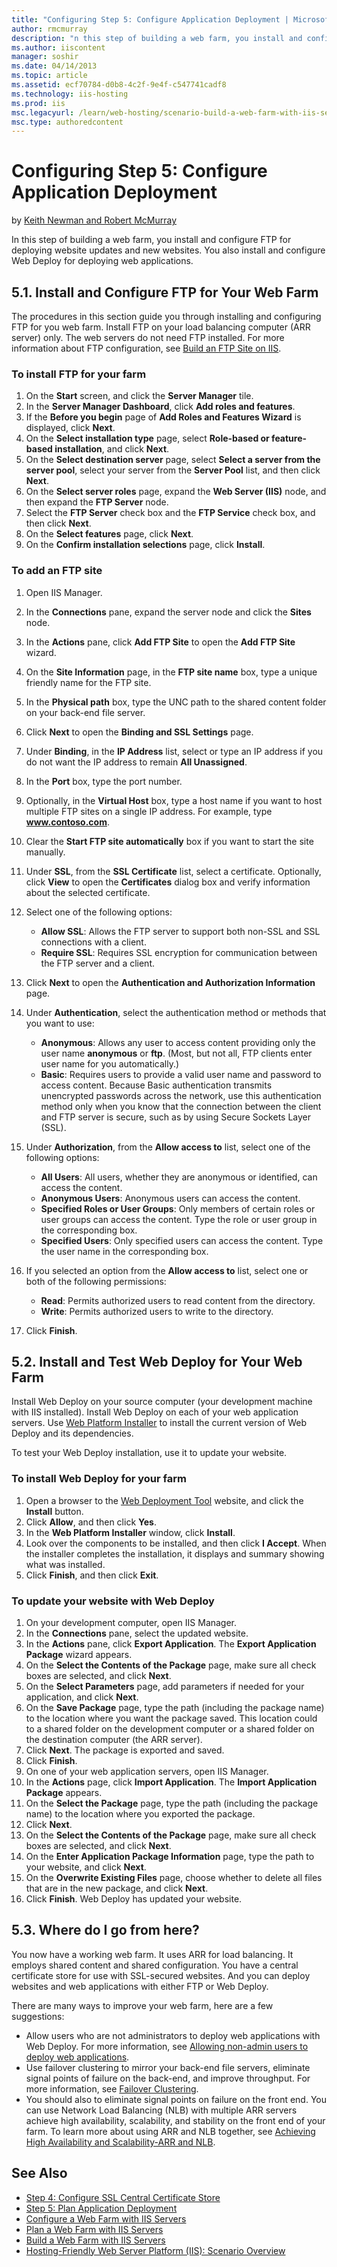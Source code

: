 ```yaml
---
title: "Configuring Step 5: Configure Application Deployment | Microsoft Docs"
author: rmcmurray
description: "n this step of building a web farm, you install and configure FTP for deploying website updates and new websites. You also install and configure Web Deploy f..."
ms.author: iiscontent
manager: soshir
ms.date: 04/14/2013
ms.topic: article
ms.assetid: ecf70784-d0b8-4c2f-9e4f-c547741cadf8
ms.technology: iis-hosting
ms.prod: iis
msc.legacyurl: /learn/web-hosting/scenario-build-a-web-farm-with-iis-servers/configuring-step-5-configure-application-deployment
msc.type: authoredcontent
---
```

Configuring Step 5: Configure Application Deployment
====================
by [Keith Newman and Robert McMurray](https://github.com/rmcmurray)

In this step of building a web farm, you install and configure FTP for deploying website updates and new websites. You also install and configure Web Deploy for deploying web applications.

<a id="51"></a>
## 5.1. Install and Configure FTP for Your Web Farm

The procedures in this section guide you through installing and configuring FTP for you web farm. Install FTP on your load balancing computer (ARR server) only. The web servers do not need FTP installed. For more information about FTP configuration, see [Build an FTP Site on IIS](../../publish/using-the-ftp-service/scenario-build-an-ftp-site-on-iis.md).

### To install FTP for your farm

1. On the **Start** screen, and click the **Server Manager** tile.
2. In the **Server Manager Dashboard**, click **Add roles and features**.
3. If the **Before you begin** page of **Add Roles and Features Wizard** is displayed, click **Next**.
4. On the **Select installation type** page, select **Role-based or feature-based installation**, and click **Next**.
5. On the **Select destination server** page, select **Select a server from the server pool**, select your server from the **Server Pool** list, and then click **Next**.
6. On the **Select server roles** page, expand the **Web Server (IIS)** node, and then expand the **FTP Server** node.
7. Select the **FTP Server** check box and the **FTP Service** check box, and then click **Next**.
8. On the **Select features** page, click **Next**.
9. On the **Confirm installation selections** page, click **Install**.

### To add an FTP site

1. Open IIS Manager.
2. In the **Connections** pane, expand the server node and click the **Sites** node.
3. In the **Actions** pane, click **Add FTP Site** to open the **Add FTP Site** wizard.
4. On the **Site Information** page, in the **FTP site name** box, type a unique friendly name for the FTP site.
5. In the **Physical path** box, type the UNC path to the shared content folder on your back-end file server.
6. Click **Next** to open the **Binding and SSL Settings** page.
7. Under **Binding**, in the **IP Address** list, select or type an IP address if you do not want the IP address to remain **All Unassigned**.
8. In the **Port** box, type the port number.
9. Optionally, in the **Virtual Host** box, type a host name if you want to host multiple FTP sites on a single IP address. For example, type <strong>www.contoso.com</strong>.
10. Clear the **Start FTP site automatically** box if you want to start the site manually.
11. Under **SSL**, from the **SSL Certificate** list, select a certificate. Optionally, click **View** to open the **Certificates** dialog box and verify information about the selected certificate.
12. Select one of the following options:

    - **Allow SSL**: Allows the FTP server to support both non-SSL and SSL connections with a client.
    - **Require SSL**: Requires SSL encryption for communication between the FTP server and a client.
13. Click **Next** to open the **Authentication and Authorization Information** page.
14. Under **Authentication**, select the authentication method or methods that you want to use:

    - **Anonymous**: Allows any user to access content providing only the user name **anonymous** or **ftp**. (Most, but not all, FTP clients enter user name for you automatically.)
    - **Basic**: Requires users to provide a valid user name and password to access content. Because Basic authentication transmits unencrypted passwords across the network, use this authentication method only when you know that the connection between the client and FTP server is secure, such as by using Secure Sockets Layer (SSL).
15. Under **Authorization**, from the **Allow access to** list, select one of the following options:

    - **All Users**: All users, whether they are anonymous or identified, can access the content.
    - **Anonymous Users**: Anonymous users can access the content.
    - **Specified Roles or User Groups**: Only members of certain roles or user groups can access the content. Type the role or user group in the corresponding box.
    - **Specified Users**: Only specified users can access the content. Type the user name in the corresponding box.
16. If you selected an option from the **Allow access to** list, select one or both of the following permissions:

    - **Read**: Permits authorized users to read content from the directory.
    - **Write**: Permits authorized users to write to the directory.
17. Click **Finish**.

<a id="52"></a>
## 5.2. Install and Test Web Deploy for Your Web Farm

Install Web Deploy on your source computer (your development machine with IIS installed). Install Web Deploy on each of your web application servers. Use [Web Platform Installer](https://www.microsoft.com/web/downloads/platform.aspx) to install the current version of Web Deploy and its dependencies.

To test your Web Deploy installation, use it to update your website.

### To install Web Deploy for your farm

1. Open a browser to the [Web Deployment Tool](https://www.iis.net/downloads/microsoft/web-deploy) website, and click the **Install** button.
2. Click **Allow**, and then click **Yes**.
3. In the **Web Platform Installer** window, click **Install**.
4. Look over the components to be installed, and then click **I Accept**. When the installer completes the installation, it displays and summary showing what was installed.
5. Click **Finish**, and then click **Exit**.

### To update your website with Web Deploy

1. On your development computer, open IIS Manager.
2. In the **Connections** pane, select the updated website.
3. In the **Actions** pane, click **Export Application**. The **Export Application Package** wizard appears.
4. On the **Select the Contents of the Package** page, make sure all check boxes are selected, and click **Next**.
5. On the **Select Parameters** page, add parameters if needed for your application, and click **Next**.
6. On the **Save Package** page, type the path (including the package name) to the location where you want the package saved. This location could to a shared folder on the development computer or a shared folder on the destination computer (the ARR server).
7. Click **Next**. The package is exported and saved.
8. Click **Finish**.
9. On one of your web application servers, open IIS Manager.
10. In the **Actions** page, click **Import Application**. The **Import Application Package** appears.
11. On the **Select the Package** page, type the path (including the package name) to the location where you exported the package.
12. Click **Next**.
13. On the **Select the Contents of the Package** page, make sure all check boxes are selected, and click **Next**.
14. On the **Enter Application Package Information** page, type the path to your website, and click **Next**.
15. On the **Overwrite Existing Files** page, choose whether to delete all files that are in the new package, and click **Next**.
16. Click **Finish**. Web Deploy has updated your website.

<a id="53"></a>
## 5.3. Where do I go from here?

You now have a working web farm. It uses ARR for load balancing. It employs shared content and shared configuration. You have a central certificate store for use with SSL-secured websites. And you can deploy websites and web applications with either FTP or Web Deploy.

There are many ways to improve your web farm, here are a few suggestions:

- Allow users who are not administrators to deploy web applications with Web Deploy. For more information, see [Allowing non-admin users to deploy web applications](https://blogs.msdn.com/b/amol/archive/2011/02/09/allowing-non-admin-users-to-deploy-web-applications-on-iis-7-using-web-deploy-2-0.aspx).
- Use failover clustering to mirror your back-end file servers, eliminate signal points of failure on the back-end, and improve throughput. For more information, see [Failover Clustering](https://technet.microsoft.com/en-us/library/hh831579).
- You should also to eliminate signal points on failure on the front end. You can use Network Load Balancing (NLB) with multiple ARR servers achieve high availability, scalability, and stability on the front end of your farm. To learn more about using ARR and NLB together, see [Achieving High Availability and Scalability-ARR and NLB](../../extensions/configuring-application-request-routing-arr/achieving-high-availability-and-scalability-arr-and-nlb.md).

## See Also

- [Step 4: Configure SSL Central Certificate Store](configuring-step-4-configure-ssl-central-certificate-store.md)
- [Step 5: Plan Application Deployment](planning-step-5-plan-application-deployment.md)
- [Configure a Web Farm with IIS Servers](configure-a-web-farm-with-iis-servers.md)
- [Plan a Web Farm with IIS Servers](plan-a-web-farm-with-iis-servers.md)
- [Build a Web Farm with IIS Servers](overview-build-a-web-farm-with-iis-servers.md)
- [Hosting-Friendly Web Server Platform (IIS): Scenario Overview](../../get-started/introduction-to-iis/hosting-friendly-web-server-platform-iis-scenario-overview.md)